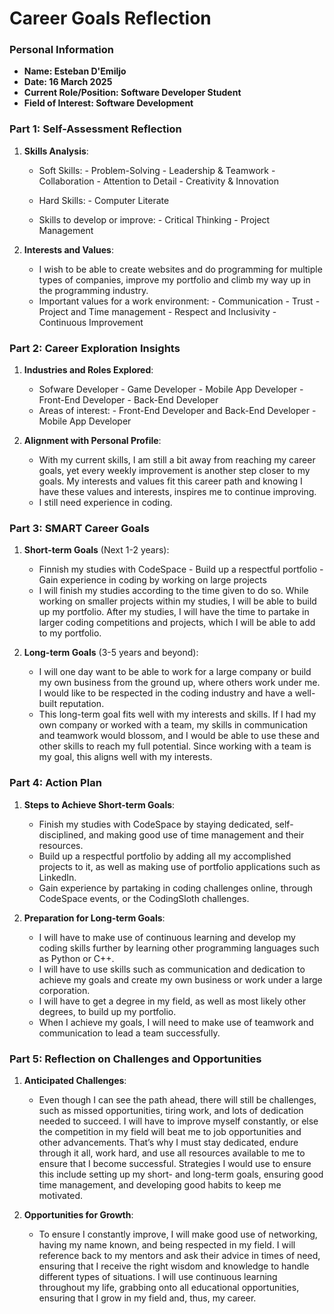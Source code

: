 
# Career Goals Reflection 

### Personal Information

- **Name: Esteban D'Emiljo**
- **Date: 16 March 2025**
- **Current Role/Position: Software Developer Student**
- **Field of Interest: Software Development**

### Part 1: Self-Assessment Reflection

1. **Skills Analysis**:
    
    - Soft Skills:   - Problem-Solving
                     - Leadership & Teamwork
                     - Collaboration
                     - Attention to Detail
                     - Creativity & Innovation
    
    - Hard Skills:   - Computer Literate    

    - Skills to develop or improve:   - Critical Thinking
                                      - Project Management
      
3. **Interests and Values**:
    
    - I wish to be able to create websites and do programming for multiple types of companies, improve my portfolio and climb my way up in the programming industry. 
    - Important values for a work environment: - Communication - Trust - Project and Time management - Respect and Inclusivity - Continuous Improvement

### Part 2: Career Exploration Insights

1. **Industries and Roles Explored**:
    
    - Sofware Developer - Game Developer - Mobile App Developer - Front-End Developer - Back-End Developer
    - Areas of interest: - Front-End Developer and Back-End Developer - Mobile App Developer
2. **Alignment with Personal Profile**:
    
    - With my current skills, I am still a bit away from reaching my career goals, yet every weekly improvement is another step closer to my goals. My interests and values fit this career path and knowing I         have these values and interests, inspires me to continue improving.
    - I still need experience in coding.

### Part 3: SMART Career Goals

1. **Short-term Goals** (Next 1-2 years):
    
    - Finnish my studies with CodeSpace - Build up a respectful portfolio - Gain experience in coding by working on large projects
    - I will finish my studies according to the time given to do so. While working on smaller projects within my studies, I will be able to build up my portfolio. After my studies, I will have the time to         partake in larger coding competitions and projects, which I will be able to add to my portfolio. 
2. **Long-term Goals** (3-5 years and beyond):
    
    - I will one day want to be able to work for a large company or build my own business from the ground up, where others work under me. I would like to be respected in the coding industry and have a well-       built reputation.
    - This long-term goal fits well with my interests and skills. If I had my own company or worked with a team, my skills in communication and teamwork would blossom, and I would be able to use these and         other skills to reach my full potential. Since working with a team is my goal, this aligns well with my interests.

### Part 4: Action Plan

1. **Steps to Achieve Short-term Goals**:
    
    - Finish my studies with CodeSpace by staying dedicated, self-disciplined, and making good use of time management and their resources.
    - Build up a respectful portfolio by adding all my accomplished projects to it, as well as making use of portfolio applications such as LinkedIn.
    - Gain experience by partaking in coding challenges online, through CodeSpace events, or the CodingSloth challenges.
    
2. **Preparation for Long-term Goals**:
    
    - I will have to make use of continuous learning and develop my coding skills further by learning other programming languages such as Python or C++.
    - I will have to use skills such as communication and dedication to achieve my goals and create my own business or work under a large corporation.
    - I will have to get a degree in my field, as well as most likely other degrees, to build up my portfolio.
    - When I achieve my goals, I will need to make use of teamwork and communication to lead a team successfully.

### Part 5: Reflection on Challenges and Opportunities

1. **Anticipated Challenges**:
    
    - Even though I can see the path ahead, there will still be challenges, such as missed opportunities, tiring work, and lots of dedication needed to succeed. I will have to improve myself constantly, or        else the competition in my field will beat me to job opportunities and other advancements. That’s why I must stay dedicated, endure through it all, work hard, and use all resources available to me to        ensure that I become successful. Strategies I would use to ensure this include setting up my short- and long-term goals, ensuring good time management, and developing good habits to keep me motivated.
      
2. **Opportunities for Growth**:
    
    - To ensure I constantly improve, I will make good use of networking, having my name known, and being respected in my field. I will reference back to my mentors and ask their advice in times of need,          ensuring that I receive the right wisdom and knowledge to handle different types of situations. I will use continuous learning throughout my life, grabbing onto all educational opportunities, ensuring       that I grow in my field and, thus, my career.
    



